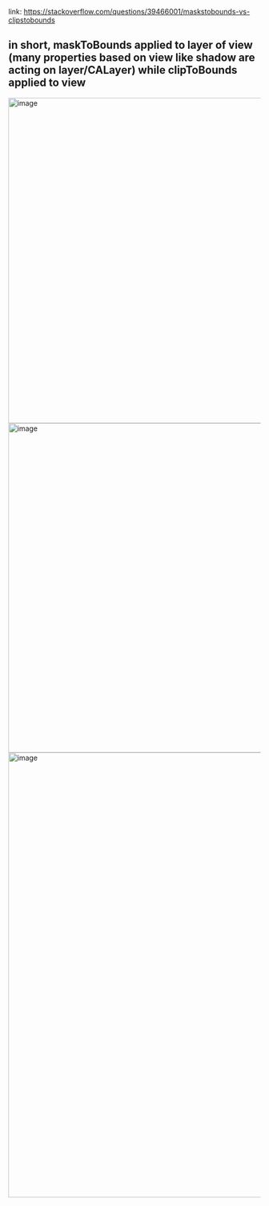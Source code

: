 link: https://stackoverflow.com/questions/39466001/maskstobounds-vs-clipstobounds

## in short, maskToBounds applied to layer of view (many properties based on view like shadow are acting on layer/CALayer) while clipToBounds applied to view

<img width="650" alt="image" src="https://user-images.githubusercontent.com/81428296/183470093-b990019d-fcdf-4f66-bcc5-45c63c199ef4.png">

<img width="658" alt="image" src="https://user-images.githubusercontent.com/81428296/183470239-6d7ecf2b-4c6d-4c04-a9b3-118203359208.png">


<img width="889" alt="image" src="https://user-images.githubusercontent.com/81428296/183478431-51007eac-cd97-4879-a0bb-a5c157abdfc6.png">
